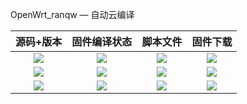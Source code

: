 OpenWrt_ranqw    —    自动云编译

| 源码+版本 | 固件编译状态 | 脚本文件 | 固件下载 |
| :-------------: | :-------------: | :-------------: | :-------------: |
| [![](https://img.shields.io/badge/Lede-6.1-32C955.svg?logo=openwrt)]() | [![](https://github.com/ranqingwen/Lede-autobuild/blob/main/.github/workflows/Lede_ranqw.yml/badge.svg)](https://github.com/ranqingwen/Lede-autobuild/blob/main/.github/workflows/Lede_ranqw.yml) | [![](https://img.shields.io/badge/脚本-配置-orange.svg?logo=apache-spark)](https://github.com/ranqingwen/OpenWrt-Lede-autobuild/blob/main/build/Lede/diy-part.sh) | [![](https://img.shields.io/badge/下载-链接-blueviolet.svg?logo=hack-the-box)](https://github.com/ranqingwen/Lede-autobuild/releases) |
| [![](https://img.shields.io/badge/官方-maste-32C955.svg?logo=openwrt)](https://github.com/ranqingwen/OpenWrt-Lede-autobuild/blob/main/.github/workflows/Official.yml) | [![](https://github.com/ranqingwen/autobuild/actions/workflows/Official.yml/badge.svg)](https://github.com/ranqingwen/autobuild/actions/workflows/Official.yml) | [![](https://img.shields.io/badge/脚本-配置-orange.svg?logo=apache-spark)](https://github.com/ranqingwen/OpenWrt-Lede-autobuild/blob/main/build/Official/diy-part.sh) | [![](https://img.shields.io/badge/下载-链接-blueviolet.svg?logo=hack-the-box)](https://github.com/ranqingwen/OpenWrt-Lede-autobuild/releases) |
| [![](https://img.shields.io/badge/主程序--32C955.svg?logo=openwrt)]() | [![](https://github.com/ranqingwen/Lede-autobuild/blob/main/.github/workflows/compile.yml/badge.svg)](https://github.com/ranqingwen/Lede-autobuild/blob/main/.github/workflows/compile.yml) | [![](https://img.shields.io/badge/脚本-配置-orange.svg?logo=apache-spark)]() | [![](https://img.shields.io/badge/下载-链接-blueviolet.svg?logo=hack-the-box)](https://github.com/ranqingwen/Lede-autobuild/releases) |
